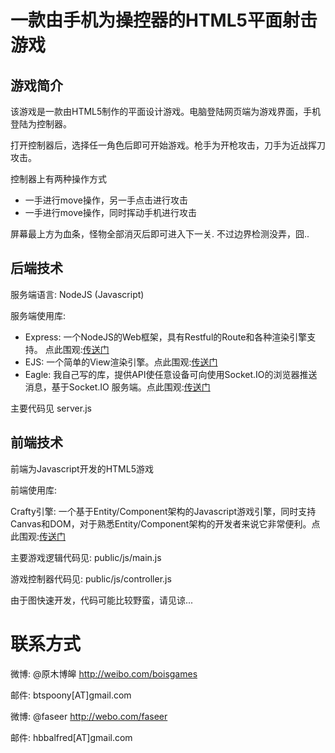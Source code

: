 # 一款由手机为操控器的HTML5平面射击游戏

## 游戏简介
该游戏是一款由HTML5制作的平面设计游戏。电脑登陆网页端为游戏界面，手机登陆为控制器。

打开控制器后，选择任一角色后即可开始游戏。枪手为开枪攻击，刀手为近战挥刀攻击。

控制器上有两种操作方式

* 一手进行move操作，另一手点击进行攻击
* 一手进行move操作，同时挥动手机进行攻击

屏幕最上方为血条，怪物全部消灭后即可进入下一关. 不过边界检测没弄，囧..

## 后端技术
服务端语言: NodeJS (Javascript)

服务端使用库:

* Express: 一个NodeJS的Web框架，具有Restful的Route和各种渲染引擎支持。 点此围观:[传送门](https://github.com/visionmedia/express)
* EJS: 一个简单的View渲染引擎。点此围观:[传送门](https://github.com/visionmedia/ejs)
* Eagle: 我自己写的库，提供API使任意设备可向使用Socket.IO的浏览器推送消息，基于Socket.IO 服务端。点此围观:[传送门](https://github.com/btspoony/node-eagle)

主要代码见 server.js

## 前端技术
前端为Javascript开发的HTML5游戏

前端使用库:

Crafty引擎: 一个基于Entity/Component架构的Javascript游戏引擎，同时支持Canvas和DOM，对于熟悉Entity/Component架构的开发者来说它非常便利。点此围观:[传送门](https://github.com/louisstow/Crafty)

主要游戏逻辑代码见: public/js/main.js

游戏控制器代码见: public/js/controller.js

由于图快速开发，代码可能比较野蛮，请见谅...

# 联系方式
微博: @原木博皞 http://weibo.com/boisgames

邮件: btspoony[AT]gmail.com

微博: @faseer http://webo.com/faseer

邮件: hbbalfred[AT]gmail.com